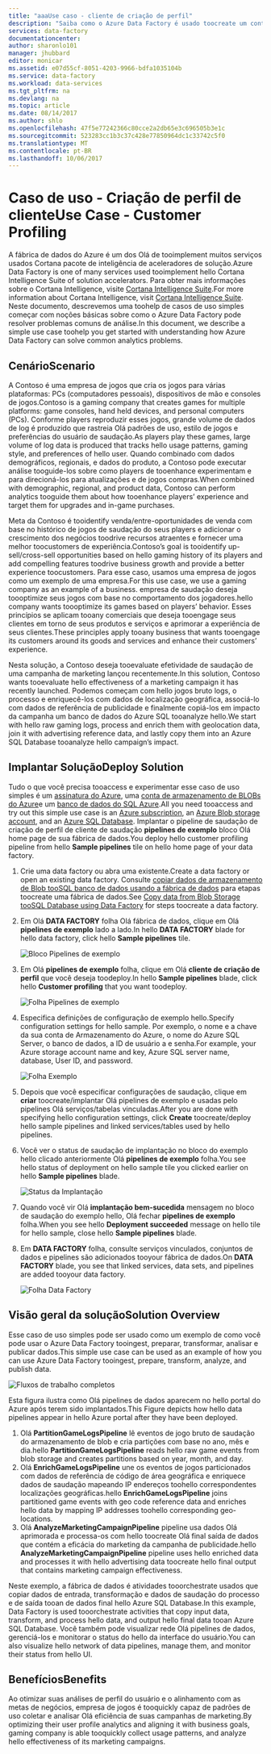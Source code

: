 ```yaml
---
title: "aaaUse caso - cliente de criação de perfil"
description: "Saiba como o Azure Data Factory é usado toocreate um controlada por dados fluxo de trabalho (pipeline) tooprofile jogos clientes."
services: data-factory
documentationcenter: 
author: sharonlo101
manager: jhubbard
editor: monicar
ms.assetid: e07d55cf-8051-4203-9966-bdfa1035104b
ms.service: data-factory
ms.workload: data-services
ms.tgt_pltfrm: na
ms.devlang: na
ms.topic: article
ms.date: 08/14/2017
ms.author: shlo
ms.openlocfilehash: 47f5e77242366c80cce2a2db65e3c696505b3e1c
ms.sourcegitcommit: 523283cc1b3c37c428e77850964dc1c33742c5f0
ms.translationtype: MT
ms.contentlocale: pt-BR
ms.lasthandoff: 10/06/2017
---
```

# <a name="use-case---customer-profiling"></a><span data-ttu-id="a1d21-103">Caso de uso - Criação de perfil de cliente</span><span class="sxs-lookup"><span data-stu-id="a1d21-103">Use Case - Customer Profiling</span></span>
<span data-ttu-id="a1d21-104">A fábrica de dados do Azure é um dos Olá de tooimplement muitos serviços usados Cortana pacote de inteligência de aceleradores de solução.</span><span class="sxs-lookup"><span data-stu-id="a1d21-104">Azure Data Factory is one of many services used tooimplement hello Cortana Intelligence Suite of solution accelerators.</span></span>  <span data-ttu-id="a1d21-105">Para obter mais informações sobre o Cortana Intelligence, visite [Cortana Intelligence Suite](http://www.microsoft.com/cortanaanalytics).</span><span class="sxs-lookup"><span data-stu-id="a1d21-105">For more information about Cortana Intelligence, visit [Cortana Intelligence Suite](http://www.microsoft.com/cortanaanalytics).</span></span> <span data-ttu-id="a1d21-106">Neste documento, descrevemos uma toohelp de casos de uso simples começar com noções básicas sobre como o Azure Data Factory pode resolver problemas comuns de análise.</span><span class="sxs-lookup"><span data-stu-id="a1d21-106">In this document, we describe a simple use case toohelp you get started with understanding how Azure Data Factory can solve common analytics problems.</span></span>

## <a name="scenario"></a><span data-ttu-id="a1d21-107">Cenário</span><span class="sxs-lookup"><span data-stu-id="a1d21-107">Scenario</span></span>
<span data-ttu-id="a1d21-108">A Contoso é uma empresa de jogos que cria os jogos para várias plataformas: PCs (computadores pessoais), dispositivos de mão e consoles de jogos.</span><span class="sxs-lookup"><span data-stu-id="a1d21-108">Contoso is a gaming company that creates games for multiple platforms: game consoles, hand held devices, and personal computers (PCs).</span></span> <span data-ttu-id="a1d21-109">Conforme players reproduzir esses jogos, grande volume de dados de log é produzido que rastreia Olá padrões de uso, estilo de jogos e preferências do usuário de saudação.</span><span class="sxs-lookup"><span data-stu-id="a1d21-109">As players play these games, large volume of log data is produced that tracks hello usage patterns, gaming style, and preferences of hello user.</span></span>  <span data-ttu-id="a1d21-110">Quando combinado com dados demográficos, regionais, e dados do produto, a Contoso pode executar análise tooguide-los sobre como players de tooenhance experimentam e para direcioná-los para atualizações e de jogos compras.</span><span class="sxs-lookup"><span data-stu-id="a1d21-110">When combined with demographic, regional, and product data, Contoso can perform analytics tooguide them about how tooenhance players’ experience and target them for upgrades and in-game purchases.</span></span> 

<span data-ttu-id="a1d21-111">Meta da Contoso é tooidentify venda/entre-oportunidades de venda com base no histórico de jogos de saudação do seus players e adicionar o crescimento dos negócios toodrive recursos atraentes e fornecer uma melhor toocustomers de experiência.</span><span class="sxs-lookup"><span data-stu-id="a1d21-111">Contoso’s goal is tooidentify up-sell/cross-sell opportunities based on hello gaming history of its players and add compelling features toodrive business growth and provide a better experience toocustomers.</span></span> <span data-ttu-id="a1d21-112">Para esse caso, usamos uma empresa de jogos como um exemplo de uma empresa.</span><span class="sxs-lookup"><span data-stu-id="a1d21-112">For this use case, we use a gaming company as an example of a business.</span></span> <span data-ttu-id="a1d21-113">empresa de saudação deseja toooptimize seus jogos com base no comportamento dos jogadores.</span><span class="sxs-lookup"><span data-stu-id="a1d21-113">hello company wants toooptimize its games based on players’ behavior.</span></span> <span data-ttu-id="a1d21-114">Esses princípios se aplicam tooany comerciais que deseja tooengage seus clientes em torno de seus produtos e serviços e aprimorar a experiência de seus clientes.</span><span class="sxs-lookup"><span data-stu-id="a1d21-114">These principles apply tooany business that wants tooengage its customers around its goods and services and enhance their customers’ experience.</span></span>

<span data-ttu-id="a1d21-115">Nesta solução, a Contoso deseja tooevaluate efetividade de saudação de uma campanha de marketing lançou recentemente.</span><span class="sxs-lookup"><span data-stu-id="a1d21-115">In this solution, Contoso wants tooevaluate hello effectiveness of a marketing campaign it has recently launched.</span></span> <span data-ttu-id="a1d21-116">Podemos começam com hello jogos bruto logs, o processo e enriquecê-los com dados de localização geográfica, associá-lo com dados de referência de publicidade e finalmente copiá-los em impacto da campanha um banco de dados do Azure SQL tooanalyze hello.</span><span class="sxs-lookup"><span data-stu-id="a1d21-116">We start with hello raw gaming logs, process and enrich them with geolocation data, join it with advertising reference data, and lastly copy them into an Azure SQL Database tooanalyze hello campaign’s impact.</span></span>

## <a name="deploy-solution"></a><span data-ttu-id="a1d21-117">Implantar Solução</span><span class="sxs-lookup"><span data-stu-id="a1d21-117">Deploy Solution</span></span>
<span data-ttu-id="a1d21-118">Tudo o que você precisa tooaccess e experimentar esse caso de uso simples é um [assinatura do Azure](https://azure.microsoft.com/pricing/free-trial/), uma [conta de armazenamento de BLOBs do Azure](../storage/common/storage-create-storage-account.md#create-a-storage-account)e um [banco de dados do SQL Azure](../sql-database/sql-database-get-started.md).</span><span class="sxs-lookup"><span data-stu-id="a1d21-118">All you need tooaccess and try out this simple use case is an [Azure subscription](https://azure.microsoft.com/pricing/free-trial/), an [Azure Blob storage account](../storage/common/storage-create-storage-account.md#create-a-storage-account), and an [Azure SQL Database](../sql-database/sql-database-get-started.md).</span></span> <span data-ttu-id="a1d21-119">Implantar o pipeline de saudação de criação de perfil de cliente de saudação **pipelines de exemplo** bloco Olá home page de sua fábrica de dados.</span><span class="sxs-lookup"><span data-stu-id="a1d21-119">You deploy hello customer profiling pipeline from hello **Sample pipelines** tile on hello home page of your data factory.</span></span>

1. <span data-ttu-id="a1d21-120">Crie uma data factory ou abra uma existente.</span><span class="sxs-lookup"><span data-stu-id="a1d21-120">Create a data factory or open an existing data factory.</span></span> <span data-ttu-id="a1d21-121">Consulte [copiar dados de armazenamento de Blob tooSQL banco de dados usando a fábrica de dados](data-factory-copy-data-from-azure-blob-storage-to-sql-database.md) para etapas toocreate uma fábrica de dados.</span><span class="sxs-lookup"><span data-stu-id="a1d21-121">See [Copy data from Blob Storage tooSQL Database using Data Factory](data-factory-copy-data-from-azure-blob-storage-to-sql-database.md) for steps toocreate a data factory.</span></span>
2. <span data-ttu-id="a1d21-122">Em Olá **DATA FACTORY** folha Olá fábrica de dados, clique em Olá **pipelines de exemplo** lado a lado.</span><span class="sxs-lookup"><span data-stu-id="a1d21-122">In hello **DATA FACTORY** blade for hello data factory, click hello **Sample pipelines** tile.</span></span>

    ![Bloco Pipelines de exemplo](./media/data-factory-samples/SamplePipelinesTile.png)
3. <span data-ttu-id="a1d21-124">Em Olá **pipelines de exemplo** folha, clique em Olá **cliente de criação de perfil** que você deseja toodeploy.</span><span class="sxs-lookup"><span data-stu-id="a1d21-124">In hello **Sample pipelines** blade, click hello **Customer profiling** that you want toodeploy.</span></span>

    ![Folha Pipelines de exemplo](./media/data-factory-samples/SampleTile.png)
4. <span data-ttu-id="a1d21-126">Especifica definições de configuração de exemplo hello.</span><span class="sxs-lookup"><span data-stu-id="a1d21-126">Specify configuration settings for hello sample.</span></span> <span data-ttu-id="a1d21-127">Por exemplo, o nome e a chave da sua conta de Armazenamento do Azure, o nome do Azure SQL Server, o banco de dados, a ID de usuário a e senha.</span><span class="sxs-lookup"><span data-stu-id="a1d21-127">For example, your Azure storage account name and key, Azure SQL server name, database, User ID, and password.</span></span>

    ![Folha Exemplo](./media/data-factory-samples/SampleBlade.png)
5. <span data-ttu-id="a1d21-129">Depois que você especificar configurações de saudação, clique em **criar** toocreate/implantar Olá pipelines de exemplo e usadas pelo pipelines Olá serviços/tabelas vinculadas.</span><span class="sxs-lookup"><span data-stu-id="a1d21-129">After you are done with specifying hello configuration settings, click **Create** toocreate/deploy hello sample pipelines and linked services/tables used by hello pipelines.</span></span>
6. <span data-ttu-id="a1d21-130">Você ver o status de saudação de implantação no bloco do exemplo hello clicado anteriormente Olá **pipelines de exemplo** folha.</span><span class="sxs-lookup"><span data-stu-id="a1d21-130">You see hello status of deployment on hello sample tile you clicked earlier on hello **Sample pipelines** blade.</span></span>

    ![Status da Implantação](./media/data-factory-samples/DeploymentStatus.png)
7. <span data-ttu-id="a1d21-132">Quando você vir Olá **implantação bem-sucedida** mensagem no bloco de saudação do exemplo hello, Olá fechar **pipelines de exemplo** folha.</span><span class="sxs-lookup"><span data-stu-id="a1d21-132">When you see hello **Deployment succeeded** message on hello tile for hello sample, close hello **Sample pipelines** blade.</span></span>  
8. <span data-ttu-id="a1d21-133">Em **DATA FACTORY** folha, consulte serviços vinculados, conjuntos de dados e pipelines são adicionados tooyour fábrica de dados.</span><span class="sxs-lookup"><span data-stu-id="a1d21-133">On **DATA FACTORY** blade, you see that linked services, data sets, and pipelines are added tooyour data factory.</span></span>  

    ![Folha Data Factory](./media/data-factory-samples/DataFactoryBladeAfter.png)

## <a name="solution-overview"></a><span data-ttu-id="a1d21-135">Visão geral da solução</span><span class="sxs-lookup"><span data-stu-id="a1d21-135">Solution Overview</span></span>
<span data-ttu-id="a1d21-136">Esse caso de uso simples pode ser usado como um exemplo de como você pode usar o Azure Data Factory tooingest, preparar, transformar, analisar e publicar dados.</span><span class="sxs-lookup"><span data-stu-id="a1d21-136">This simple use case can be used as an example of how you can use Azure Data Factory tooingest, prepare, transform, analyze, and publish data.</span></span>

![Fluxos de trabalho completos](./media/data-factory-customer-profiling-usecase/EndToEndWorkflow.png)

<span data-ttu-id="a1d21-138">Esta figura ilustra como Olá pipelines de dados aparecem no hello portal do Azure após terem sido implantados.</span><span class="sxs-lookup"><span data-stu-id="a1d21-138">This Figure depicts how hello data pipelines appear in hello Azure portal after they have been deployed.</span></span>

1. <span data-ttu-id="a1d21-139">Olá **PartitionGameLogsPipeline** lê eventos de jogo bruto de saudação do armazenamento de blob e cria partições com base no ano, mês e dia.</span><span class="sxs-lookup"><span data-stu-id="a1d21-139">hello **PartitionGameLogsPipeline** reads hello raw game events from blob storage and creates partitions based on year, month, and day.</span></span>
2. <span data-ttu-id="a1d21-140">Olá **EnrichGameLogsPipeline** une os eventos de jogos particionados com dados de referência de código de área geográfica e enriquece dados de saudação mapeando IP endereços toohello correspondentes localizações geográficas.</span><span class="sxs-lookup"><span data-stu-id="a1d21-140">hello **EnrichGameLogsPipeline** joins partitioned game events with geo code reference data and enriches hello data by mapping IP addresses toohello corresponding geo-locations.</span></span>
3. <span data-ttu-id="a1d21-141">Olá **AnalyzeMarketingCampaignPipeline** pipeline usa dados Olá aprimorada e processa-os com hello toocreate Olá final saída de dados que contém a eficácia do marketing da campanha de publicidade.</span><span class="sxs-lookup"><span data-stu-id="a1d21-141">hello **AnalyzeMarketingCampaignPipeline** pipeline uses hello enriched data and processes it with hello advertising data toocreate hello final output that contains marketing campaign effectiveness.</span></span>

<span data-ttu-id="a1d21-142">Neste exemplo, a fábrica de dados é atividades tooorchestrate usados que copiar dados de entrada, transformação e dados de saudação do processo e de saída tooan de dados final hello Azure SQL Database.</span><span class="sxs-lookup"><span data-stu-id="a1d21-142">In this example, Data Factory is used tooorchestrate activities that copy input data, transform, and process hello data, and output hello final data tooan Azure SQL Database.</span></span>  <span data-ttu-id="a1d21-143">Você também pode visualizar rede Olá pipelines de dados, gerenciá-los e monitorar o status do hello da interface do usuário.</span><span class="sxs-lookup"><span data-stu-id="a1d21-143">You can also visualize hello network of data pipelines, manage them, and monitor their status from hello UI.</span></span>

## <a name="benefits"></a><span data-ttu-id="a1d21-144">Benefícios</span><span class="sxs-lookup"><span data-stu-id="a1d21-144">Benefits</span></span>
<span data-ttu-id="a1d21-145">Ao otimizar suas análises de perfil do usuário e o alinhamento com as metas de negócios, empresa de jogos é tooquickly capaz de padrões de uso coletar e analisar Olá eficiência de suas campanhas de marketing.</span><span class="sxs-lookup"><span data-stu-id="a1d21-145">By optimizing their user profile analytics and aligning it with business goals, gaming company is able tooquickly collect usage patterns, and analyze hello effectiveness of its marketing campaigns.</span></span>

